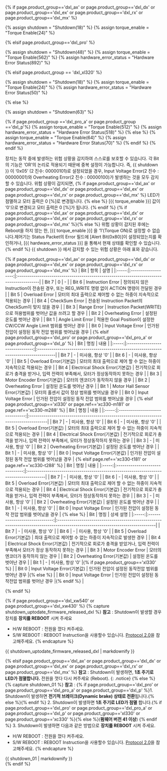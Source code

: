 <!--
AX,EX,DX,RX Series : Shutdown [18], Torque Enable [24]
X-Series: Shutdown [63], Torque Enable [64], Hardware Error Status(70)
PRO-Series: Shutdown [48], Torque Enable [562], Hardware Error Status(892)
PRO(A)/PRO+ Series: Shutdown [63], Torque Enable (512), Hardware Error Status(518)
Revision: PRO+ > DYNAMIXEL-P.
-->

{% if page.product_group=='dxl_ax' or page.product_group=='dxl_dx' or page.product_group=='dxl_ex' or page.product_group=='dxl_rx' or page.product_group=='dxl_mx' %}

{% assign shutdown = "Shutdown(18)" %}
{% assign torque_enable = "Torque Enable(24)" %}

{% elsif page.product_group=='dxl_pro' %}

{% assign shutdown = "Shutdown(48)" %}
{% assign torque_enable = "Torque Enable(562)" %}
{% assign hardware_error_status = "Hardware Error Status(892)" %}

{% elsif page.product_group == 'dxl_xl320' %}

{% assign shutdown = "Shutdown(18)" %}
{% assign torque_enable = "Torque Enable(24)" %}
{% assign hardware_error_status = "Hardware Error Status(50)" %}

{% else %} <!-- X / MX 2.0 / P / PRO(A)-->

{% assign shutdown = "Shutdown(63)" %}

  {% if page.product_group =='dxl_pro_a' or page.product_group =='dxl_p'%}
    {% assign torque_enable = "Torque Enable(512)" %}
    {% assign hardware_error_status = "Hardware Error Status(518)" %}
  {% else %}
    {% assign torque_enable = "Torque Enable(64)" %}
    {% assign hardware_error_status = "Hardware Error Status(70)" %}
  {% endif %}
{% endif %}

장치는 동작 중에 발생하는 위험 상황을 감지하여 스스로를 보호할 수 있습니다.
각 Bit의 기능은 ‘OR’의 논리로 적용되기 때문에 중복 설정이 가능합니다.
즉, {{ shutdown }} 이 ‘0x05’ (2 진수: 00000101)로 설정되었을 경우, Input Voltage Error(2 진수 : 00000001)와 Overheating Error(2 진수 : 00000100)가 발생하는 것을 모두 감지할 수 있습니다. 위험 상황이 감지되면, {% if page.product_group=='dxl_ax' or page.product_group=='dxl_dx' or page.product_group=='dxl_ex' or page.product_group=='dxl_rx' or page.product_group=='dxl_mx' %} LED가 점멸하고 모터 출력은 0 [%]로 변경됩니다. {% else %} [{{ torque_enable }}] 값이 ‘0’으로 변경되고 모터 출력은 0 [%]가 됩니다.
{% endif %}
{% if page.product_group=='dxl_ax' or page.product_group=='dxl_dx' or page.product_group=='dxl_ex' or page.product_group=='dxl_rx' or page.product_group=='dxl_mx' %}{% else %}
위험 상황이 감지된 후에는 Reboot을 하지 않는 한, [{{ torque_enable }}] 을 ‘1’(Torque ON)로 설정할 수 없습니다.제어기는 Status Packet의 Error 필드에 [Alert Bit(0x80)]이 설정되었는지를 확인하거나, [{{ hardware_error_status }}] 을 통해서 현재 상태를 확인할 수 있습니다.
{% endif %}
{{ shutdown }} 에서 감지할 수 있는 위험 상황은 아래 표와 같습니다.

{% if page.product_group=='dxl_ax' or page.product_group=='dxl_dx' or page.product_group=='dxl_ex' or page.product_group=='dxl_rx' or page.product_group=='dxl_mx' %}
|  Bit  |        항목         | 설명                                                                                     |
|:-----:|:-------------------:|:-----------------------------------------------------------------------------------------|
| Bit 7 |          0          | -                                                                                        |
| Bit 6 |  Instruction Error  | 정의되지 않은 Instruction이 전송된 경우, 또는 REG_WRITE 명령 없이 ACTION 명령이 전달된 경우 |
| Bit 5 |   Overload Error    | 모터의 최대 출력으로 제어할 수 없는 하중이 지속적으로 적용되는 경우                      |
| Bit 4 |   CheckSum Error    | 전송된 Instruction Packet의 CheckSum이 맞지 않을 경우                                   |
| Bit 3 |     Range Error     | Instruction Packet(WRITE)으로 허용범위를 벗어난 값을 쓰려고 할 경우                |
| Bit 2 |  Overheating Error  | 설정된 온도를 벗어난 경우                                                    |
| Bit 1 |  Angle Limit Error  | 적용한 Goal Position이 설정한 CW/CCW Angle Limit 범위를 벗어난 경우                      |
| Bit 0 | Input Voltage Error | 인가된 전압이 설정된 동작 전압 범위를 벗어났을 경우                                      |
{% elsif page.product_group=='dxl_pro' or page.product_group=='dxl_pro_a' or page.product_group=='dxl_p' %}
|  Bit  |              명칭               | 내용                                                                                   |
|:-----:|:-------------------------------:|:---------------------------------------------------------------------------------------|
| Bit 7 |                -                | 미사용, 항상 '0'                                                                       |
| Bit 6 |                -                | 미사용, 항상 '0'                                                                       |
| Bit 5 |     Overload Error(기본값)      | 모터의 최대 출력으로 제어 할 수 없는 하중이 지속적으로 적용되는 경우                   |
| Bit 4 | Electrical Shock Error(기본값)  | 전기적으로 회로가 충격을 받거나, 입력 전력이 부족해서, 모터가 정상동작하지 못하는 경우 |
| Bit 3 |   Motor Encoder Error(기본값)   | 모터의 엔코더가 동작하지 않을 경우                                                     |
| Bit 2 |        Overheating Error        | 설정된 온도를 벗어난 경우                                                  |
| Bit 1 | Motor Hall Sensor Error(기본값) | 모터의 홀센서 값이 정상 범위를 벗어났을 경우                                           |
| Bit 0 |       Input Voltage Error       | 인가된 전압이 설정된 동작 전압 범위를 벗어났을 경우                                    |
{% elsif page.product_group=='xl330' or page.ref=='xc330-m181' or page.ref=='xc330-m288' %}
|  Bit  |              명칭               | 내용                                                                                   |
|:-----:|:-------------------------------:|:---------------------------------------------------------------------------------------|
| Bit 7 |                -                | 미사용, 항상 '0'                                                               |
| Bit 6 |                -                | 미사용, 항상 '0'                                                               |
| Bit 5 |     Overload Error(기본값)       | 모터의 최대 출력으로 제어 할 수 없는 하중이 지속적으로 적용되는 경우                       |
| Bit 4 | Electrical Shock Error(기본값)   | 전기적으로 회로가 충격을 받거나, 입력 전력이 부족해서, 모터가 정상동작하지 못하는 경우         |
| Bit 3 |                -                | 미사용, 항상 '0'                                                               |
| Bit 2 |        Overheating Error(기본값) | 설정된 온도를 벗어난 경우                                                         |
| Bit 1 |               -                 | 미사용, 항상 '0'                                                               |
| Bit 0 |       Input Voltage Error(기본값) | 인가된 전압이 설정된 동작 전압 범위를 벗어났을 경우                                    |
{% elsif page.ref=='xc330-t181' or page.ref=='xc330-t288' %}
|  Bit  |              명칭               | 내용                                                                                   |
|:-----:|:-------------------------------:|:---------------------------------------------------------------------------------------|
| Bit 7 |                -                | 미사용, 항상 '0'                                                               |
| Bit 6 |                -                | 미사용, 항상 '0'                                                               |
| Bit 5 |     Overload Error(기본값)       | 모터의 최대 출력으로 제어 할 수 없는 하중이 지속적으로 적용되는 경우                       |
| Bit 4 | Electrical Shock Error(기본값)   | 전기적으로 회로가 충격을 받거나, 입력 전력이 부족해서, 모터가 정상동작하지 못하는 경우         |
| Bit 3 |                -                | 미사용, 항상 '0'                                                               |
| Bit 2 |        Overheating Error(기본값) | 설정된 온도를 벗어난 경우                                                         |
| Bit 1 |               -                 | 미사용, 항상 '0'                                                               |
| Bit 0 |       Input Voltage Error       | 인가된 전압이 설정된 동작 전압 범위를 벗어났을 경우                                    |
{% else %}
|  Bit  |              명칭              | 상세 설명                                                                                                                      |
|:-----:|:------------------------------:|:-------------------------------------------------------------------------------------------------------------------------------|
| Bit 7 |               -                | 미사용, 항상 '0'                                                                                                               |
| Bit 6 |               -                | 미사용, 항상 '0'                                                                                                               |
| Bit 5 |     Overload Error(기본값)     | 최대 출력으로 제어할 수 없는 하중이 지속적으로 발생한 경우                                                                     |
| Bit 4 | Electrical Shock Error(기본값) | 전기적으로 회로가 충격을 받았거나, 입력 전력이 부족해서 모터가 정상 동작하지 못하는 경우                                       |
| Bit 3 |      Motor Encoder Error       | 모터의 엔코더가 동작하지 않는 경우                                                                                             |
| Bit 2 |   Overheating Error(기본값)    | 설정된 온도를 벗어난 경우                                                                                          |
| Bit 1 |               -                | 미사용, 항상 '0'                                                                         |{% if page.product_group=='xl330' %} |
| Bit 0 |  Input Voltage Error(기본값)   | 인가된 전압이 설정된 동작전압 범위를 벗어난 경우                                                 |{% else %}                   |
| Bit 0 |      Input Voltage Error       | 인가된 전압이 설정된 동작전압 범위를 벗어난 경우                                                 |{% endif %}                  |

{% endif %}

{% if page.product_group=='dxl_xw540' or page.product_group=='dxl_xw430' %}
{% capture shutdown_uptodate_firmware_released_dxl %}
**참고** : Shutdown이 발생할 경우 장치를 **장치를 REBOOT** 시켜 주세요
-  H/W REBOOT : 전원을 껐다 켜주세요.
-  S/W REBOOT : REBOOT Instruction을 사용할수 있습니다. [Protocol 2.0](/docs/kr/dxl/protocol2/#reboot)을 참고해주세요.
{% endcapture %}
<div class="notice">{{ shutdown_uptodate_firmware_released_dxl | markdownify }}</div>

{% elsif page.product_group=='dxl_ax' or page.product_group=='dxl_dx' or page.product_group=='dxl_ex' or page.product_group=='dxl_rx' or page.product_group=='dxl_mx' %}
**참고** : Shutdown이 발생하면, **1초 주기로 LED가 점멸합니다.** 전원을 껏다 다시 켜주세요 (Reboot).
{: .notice}
{% else %}
{% capture shutdown_01 %}
**참고** :
{% if page.product_group=='dxl_pro' or page.product_group=='dxl_pro_a' or page.product_group=='dxl_p' %}1. Shutdown이 발생하면 **전기적 브레이크(Dynamic brake) 상태로 전환**됩니다.{% else %}{% endif %}
2. Shutdown이 발생하면 **1초 주기로 LED가 점멸** 합니다.{% if page.product_group=='dxl_pro' or page.product_group=='dxl_pro_a' or page.product_group=='dxl_p' or page.product_group=='xl330' or page.product_group=='xc330' %}{% else %}(**펌웨어 버전 41 이상**) {% endif %}
3. Shutdown이 발생하면 다음과 같은 방법으로 **장치를 REBOOT** 시켜 주세요.
-  H/W REBOOT : 전원을 껐다 켜주세요.
-  S/W REBOOT : REBOOT Instruction을 사용할수 있습니다. [Protocol 2.0](/docs/kr/dxl/protocol2/#reboot)을 참고해주세요.
{% endcapture %}
<div class="notice">{{ shutdown_01 | markdownify }}</div>
{% endif %}
